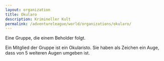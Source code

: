 ```yaml
---
layout: organization
title: Okularo
description: Krimineller Kult
permalink: /adventureleague/world/organizations/okularo/
---
```


Eine Gruppe, die einem Beholder folgt.

Ein Mitglied der Gruppe ist ein Okularisto. Sie haben als Zeichen ein Auge, dass von 5 weiteren Augen umgeben ist.
